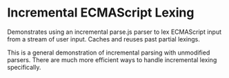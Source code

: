 # Incremental ECMAScript Lexing

Demonstrates using an incremental parse.js parser to lex ECMAScript input from
a stream of user input. Caches and reuses past partial lexings.

This is a general demonstration of incremental parsing with unmodified parsers.
There are much more efficient ways to handle incremental lexing specifically.
